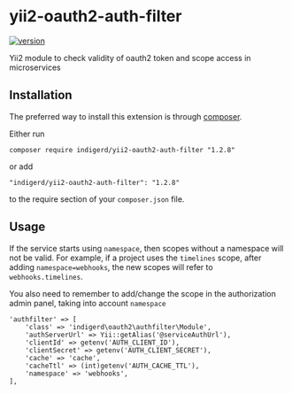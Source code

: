 # yii2-oauth2-auth-filter

[![version][version-badge]][CHANGELOG]

Yii2 module to check validity of oauth2 token and scope access in microservices



Installation
------------

The preferred way to install this extension is through [composer](http://getcomposer.org/download/).

Either run

```
composer require indigerd/yii2-oauth2-auth-filter "1.2.8"
```

or add

```
"indigerd/yii2-oauth2-auth-filter": "1.2.8"
```

to the require section of your `composer.json` file.


Usage
-----
If the service starts using `namespace`, then scopes without a namespace will not be valid.
For example, if a project uses the `timelines` scope, after adding `namespace=webhooks`, the new scopes will refer to `webhooks.timelines`.

You also need to remember to add/change the scope in the authorization admin panel, taking into account `namespace`

```
'authfilter' => [
    'class' => 'indigerd\oauth2\authfilter\Module',
    'authServerUrl' => Yii::getAlias('@serviceAuthUrl'),
    'clientId' => getenv('AUTH_CLIENT_ID'),
    'clientSecret' => getenv('AUTH_CLIENT_SECRET'),
    'cache' => 'cache',
    'cacheTtl' => (int)getenv('AUTH_CACHE_TTL'),
    'namespace' => 'webhooks',
],
```


[CHANGELOG]: ./CHANGELOG.md
[version-badge]: https://img.shields.io/badge/version-1.2.8-blue.svg
